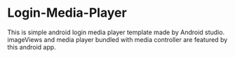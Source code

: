 # Login-Media-Player
This is  simple android login media player template made by Android studio.
imageViews and media player bundled with media controller are featured by this android app.
